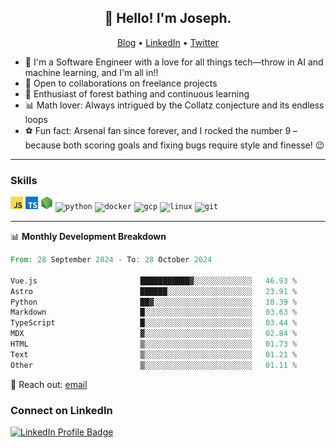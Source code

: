<h2 align="center">👋 Hello! I'm Joseph.</h2>
<p align="center">
  <a href="https://ngugi-dev-blog-page.vercel.app/blog/">Blog</a> •
  <a href="https://www.linkedin.com/in/dev-joseph">LinkedIn</a> •
  <a href="#">Twitter</a> 
</p>


- 🔭 I'm a Software Engineer with a love for all things tech—throw in AI and machine learning, and I'm all in!!
- 💬 Open to collaborations on freelance projects
- 🌳 Enthusiast of forest bathing and continuous learning
- 📊 Math lover: Always intrigued by the Collatz conjecture and its endless loops
- ⚽ Fun fact: Arsenal fan since forever, and I rocked the number 9 – because both scoring goals and fixing bugs require style and finesse! 😉

-------


### Skills
<code><img height="20" alt="javascript" src="https://raw.githubusercontent.com/github/explore/80688e429a7d4ef2fca1e82350fe8e3517d3494d/topics/javascript/javascript.png"></code>
<code><img height="20" alt="typescript" src="https://raw.githubusercontent.com/github/explore/80688e429a7d4ef2fca1e82350fe8e3517d3494d/topics/typescript/typescript.png"></code>
<code><img height="20" alt="nodejs" src="https://raw.githubusercontent.com/github/explore/80688e429a7d4ef2fca1e82350fe8e3517d3494d/topics/nodejs/nodejs.png"></code>
<code><img height="20" alt="python" src="https://cdn.cdnlogo.com/logos/p/3/python.svg"></code>
<code><img height="20" alt="docker" src="https://cdn.worldvectorlogo.com/logos/docker.svg"></code>
<code><img height="20" alt="gcp" src="https://cdn.cdnlogo.com/logos/g/75/google-cloud.svg"></code>
<code><img height="20" alt="linux" src="https://cdn.cdnlogo.com/logos/l/21/linux-tux.svg"></code>
<code><img height="20" alt="git" src="https://cdn.worldvectorlogo.com/logos/git-icon.svg"></code>

-------

📊 **Monthly Development Breakdown**

<!--START_SECTION:waka-->

```rust
From: 28 September 2024 - To: 28 October 2024

Vue.js                       ███████████▓░░░░░░░░░░░░░   46.93 %
Astro                        ██████░░░░░░░░░░░░░░░░░░░   23.91 %
Python                       ██▓░░░░░░░░░░░░░░░░░░░░░░   10.39 %
Markdown                     █░░░░░░░░░░░░░░░░░░░░░░░░   03.63 %
TypeScript                   █░░░░░░░░░░░░░░░░░░░░░░░░   03.44 %
MDX                          ▓░░░░░░░░░░░░░░░░░░░░░░░░   02.84 %
HTML                         ▒░░░░░░░░░░░░░░░░░░░░░░░░   01.73 %
Text                         ▒░░░░░░░░░░░░░░░░░░░░░░░░   01.21 %
Other                        ▒░░░░░░░░░░░░░░░░░░░░░░░░   01.11 %
```

<!--END_SECTION:waka-->

📧 Reach out: [email](mailto:josephngugi.dev@gmail.com)

### Connect on LinkedIn
[![LinkedIn Profile Badge](https://img.shields.io/badge/LinkedIn-2D9CDB?style=for-the-badge&logo=linkedin&logoColor=white)](https://www.linkedin.com/in/dev-joseph)

